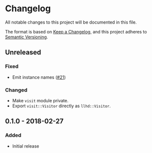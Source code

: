# Changelog
All notable changes to this project will be documented in this file.

The format is based on [Keep a Changelog](https://keepachangelog.com/en/1.0.0/),
and this project adheres to [Semantic Versioning](https://semver.org/spec/v2.0.0.html).

## Unreleased
### Fixed
- Emit instance names ([#21](https://github.com/fabianschuiki/llhd/issues/21))

### Changed
- Make `visit` module private.
- Export `visit::Visitor` directly as `llhd::Visitor`.

## 0.1.0 - 2018-02-27
### Added
- Initial release
